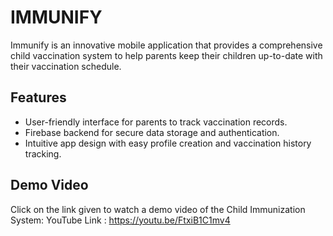 # **IMMUNIFY**
Immunify is an innovative mobile application that provides a comprehensive child vaccination system to help parents keep their children up-to-date with their vaccination schedule.

## Features

- User-friendly interface for parents to track vaccination records.
- Firebase backend for secure data storage and authentication.
- Intuitive app design with easy profile creation and vaccination history tracking.
 
## Demo Video
Click on the link given to watch a demo video of the Child Immunization System:
YouTube Link : https://youtu.be/FtxiB1C1mv4


